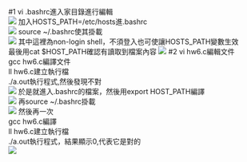 #1
vi .bashrc進入家目錄進行編輯<br >
![](https://ppt.cc/fl8VLx@.png)
加入HOSTS_PATH=/etc/hosts進.bashrc<br >
![](https://ppt.cc/fsbmIx@.png)
source ~/.bashrc使其掛載<br >
![](https://ppt.cc/fkfEpx@.png)
其中這裡為non-login shell，不須登入也可使讓HOSTS_PATH變數生效<br >
最後用cat $HOST_PATH確認有讀取到檔案內容
![](https://ppt.cc/fB5hOx@.png)
#2
vi hw6.c編輯文件<br >
gcc hw6.c編譯文件<br >
ll hw6.c建立執行檔<br >
./a.out執行程式,然後發現不對<br >
![](https://ppt.cc/fWEbBx@.png)
於是就進入.bashrc的檔案，然後用export HOST_PATH編譯<br >
![](https://ppt.cc/fxHbdx@.png)
再source ~/.bashrc掛載<br >
![](https://ppt.cc/fy59fx@.png)
然後再一次<br >
gcc hw6.c編譯<br >
ll hw6.c建立執行檔<br >
./a.out執行程式，結果顯示0,代表它是對的<br >
![](https://ppt.cc/fsfBdx@.png)